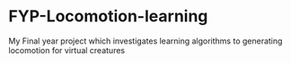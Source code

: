 # FYP-Locomotion-learning
My Final year project which investigates learning algorithms to generating locomotion for virtual creatures
